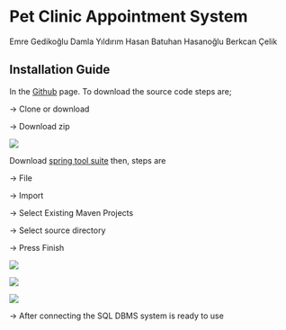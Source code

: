 # Pet Clinic Appointment System
Emre Gedikoğlu
Damla Yıldırım
Hasan Batuhan Hasanoğlu
Berkcan Çelik

## Installation Guide

In the [Github](https://github.com/emregedikoglu/Pet-Clinic-Appointment-System) page. To download the source code steps are;

-> Clone or download

-> Download zip

![](https://github.com/emregedikoglu/Pet-Clinic-Appointment-System/blob/master/UI%20Sketches/Step1.jpg)

Download [spring tool suite](https://spring.io/tools) then, steps are

-> File

-> Import

-> Select Existing Maven Projects

-> Select source directory 

-> Press Finish

![](https://github.com/emregedikoglu/Pet-Clinic-Appointment-System/blob/master/UI%20Sketches/step2.jpg)

![](https://github.com/emregedikoglu/Pet-Clinic-Appointment-System/blob/master/UI%20Sketches/step3.jpg)

![](https://github.com/emregedikoglu/Pet-Clinic-Appointment-System/blob/master/UI%20Sketches/Step4.jpg)

-> After connecting the SQL DBMS system is ready to use
